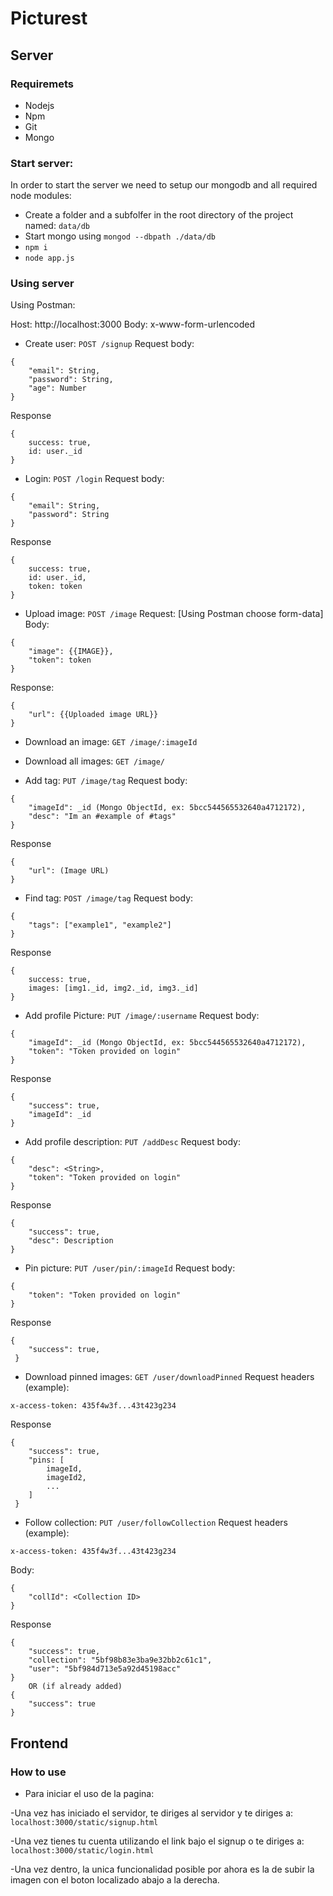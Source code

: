 # Picturest

## Server

### Requiremets

- Nodejs
- Npm
- Git
- Mongo

### Start server:
In order to start the server we need to setup our mongodb and all required node modules:

- Create a folder and a subfolfer in the root directory of the project named: ```data/db```
- Start mongo using ```mongod --dbpath ./data/db```
- ```npm i```
- ```node app.js```

### Using server

Using Postman:

Host: http://localhost:3000
Body: x-www-form-urlencoded

- Create user: ```POST /signup``` 
Request body:
```
{
    "email": String, 
    "password": String, 
    "age": Number 
} 
```
Response
```
{
    success: true,
    id: user._id
}
```
- Login: ```POST /login```
Request body:
```
{
    "email": String, 
    "password": String
} 
```
Response
```
{
    success: true,
    id: user._id,
    token: token
}
```
- Upload image: ```POST /image```
Request: [Using Postman choose form-data]
Body:
```
{
    "image": {{IMAGE}},
    "token": token
}
```
Response:
```
{
    "url": {{Uploaded image URL}}
}
```
- Download an image: ```GET /image/:imageId```
- Download all images: ```GET /image/```

- Add tag: ```PUT /image/tag```
Request body:
```
{
    "imageId": _id (Mongo ObjectId, ex: 5bcc544565532640a4712172),
    "desc": "Im an #example of #tags"
}
```
Response
```
{
    "url": (Image URL)
}
```

- Find tag: ```POST /image/tag```
Request body:
```
{
    "tags": ["example1", "example2"]
}
```
Response
```
{
    success: true,
    images: [img1._id, img2._id, img3._id]
}
```

- Add profile Picture: ```PUT /image/:username```
Request body:
```
{
    "imageId": _id (Mongo ObjectId, ex: 5bcc544565532640a4712172),
    "token": "Token provided on login"
}
```
Response
```
{
    "success": true,
    "imageId": _id
}
```

- Add profile description: ```PUT /addDesc```
Request body:
```
{
    "desc": <String>,
    "token": "Token provided on login"
}
```
Response
```
{
    "success": true,
    "desc": Description
}
```

- Pin picture: ```PUT /user/pin/:imageId```
Request body:
```
{
    "token": "Token provided on login"
}
```
Response
```
{
    "success": true,
 }
```
- Download pinned images: ```GET /user/downloadPinned```
Request headers (example):

```
x-access-token: 435f4w3f...43t423g234
```
Response
```
{
    "success": true,
    "pins: [
        imageId,
        imageId2,
        ...
    ]
 }
```
- Follow collection: ```PUT /user/followCollection```
Request headers (example):

```
x-access-token: 435f4w3f...43t423g234
```
Body:
```
{
    "collId": <Collection ID>
}
```
Response
```
{
    "success": true,
    "collection": "5bf98b83e3ba9e32bb2c61c1",
    "user": "5bf984d713e5a92d45198acc"
}
    OR (if already added)
{
    "success": true    
}
```

## Frontend

### How to use

- Para iniciar el uso de la pagina:

-Una vez has iniciado el servidor, te diriges al servidor y te diriges a: 
```localhost:3000/static/signup.html```

-Una vez tienes tu cuenta utilizando el link bajo el signup o te diriges a:
```localhost:3000/static/login.html```

-Una vez dentro, la unica funcionalidad posible por ahora es la de subir la imagen con el boton localizado abajo a la derecha.
